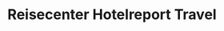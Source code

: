 ---
title: "Reisecenter Hotelreport Travel"
url: /aschaffenburg/reisecenter-hotelreport-travel/
shop: Reisebüro
---